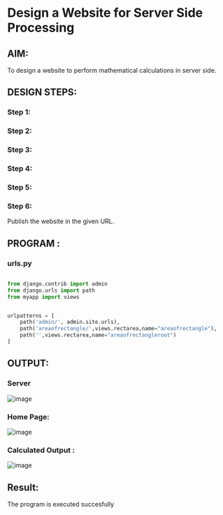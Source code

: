 # Design a Website for Server Side Processing

## AIM:
To design a website to perform mathematical calculations in server side.

## DESIGN STEPS:

### Step 1:



### Step 2:



### Step 3:



### Step 4:



### Step 5:



### Step 6:

Publish the website in the given URL.

## PROGRAM :

### urls.py
```py

from django.contrib import admin
from django.urls import path
from myapp import views


urlpatterns = [
    path('admin/', admin.site.urls),
    path('areaofrectangle/',views.rectarea,name="areaofrectangle"),
    path('',views.rectarea,name="areaofrectangleroot")
]

```

## OUTPUT:

### Server

![image](https://github.com/PSriVarshan/serversideprocessing/assets/114944059/98ebc29b-ab30-47ad-8c40-16b593e99cf6)


### Home Page:

![image](https://github.com/PSriVarshan/serversideprocessing/assets/114944059/ddb03cd7-c5b9-4978-9645-2244ccd3e11f)

### Calculated Output :

![image](https://github.com/PSriVarshan/serversideprocessing/assets/114944059/1739f8f7-f237-44f6-995c-e3e1a7cb2475)


## Result:

The program is executed succesfully
